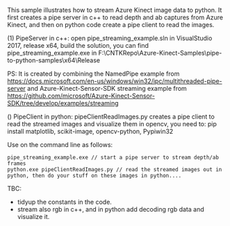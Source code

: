 This sample illustrates how to stream Azure Kinect image data to python.
It first creates a pipe server in c++ to read depth and ab captures from Azure Kinect, and then on python code create a pipe client to read the images.

(1) PipeServer in c++: open pipe_streaming_example.sln in VisualStudio 2017, release x64, build the solution, you can find 
     pipe_streaming_example.exe in F:\CNTKRepo\Azure-Kinect-Samples\pipe-to-python-samples\x64\Release

PS: It is created by combining the NamedPipe example from https://docs.microsoft.com/en-us/windows/win32/ipc/multithreaded-pipe-server
and Azure-Kinect-Sensor-SDK streaming example from https://github.com/microsoft/Azure-Kinect-Sensor-SDK/tree/develop/examples/streaming

() PipeClient in python: pipeClientReadImages.py creates a pipe client to read the streamed images and visualize them in opencv, you need to:
     pip install matplotlib, scikit-image, opencv-python, Pypiwin32
 

Use on the command line as follows:

    pipe_streaming_example.exe // start a pipe server to stream depth/ab frames
    python.exe pipeClientReadImages.py // read the streamed images out in python, then do your stuff on these images in python....


TBC:
- tidyup the constants in the code.
- stream also rgb in c++, and in python add decoding rgb data and visualize it.
